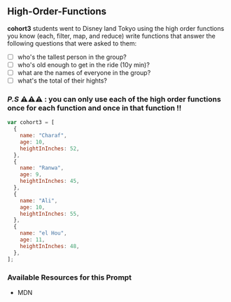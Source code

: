 ## High-Order-Functions

**cohort3** students went to Disney land Tokyo
using the high order functions you know (each, filter, map, and reduce)
write functions that answer the following questions that were asked to them:

- [ ] who's the tallest person in the group?
- [ ] who's old enough to get in the ride (10y min)?
- [ ] what are the names of everyone in the group?
- [ ] what's the total of their hights?

### _P.S_ ⚠️⚠️⚠️ : you can only use each of the high order functions once for each function and once in that function !!

```javascript
var cohort3 = [
  {
    name: "Charaf",
    age: 10,
    heightInInches: 52,
  },
  {
    name: "Ranwa",
    age: 9,
    heightInInches: 45,
  },
  {
    name: "Ali",
    age: 10,
    heightInInches: 55,
  },
  {
    name: "el Hou",
    age: 11,
    heightInInches: 48,
  },
];
```

### Available Resources for this Prompt

- MDN
